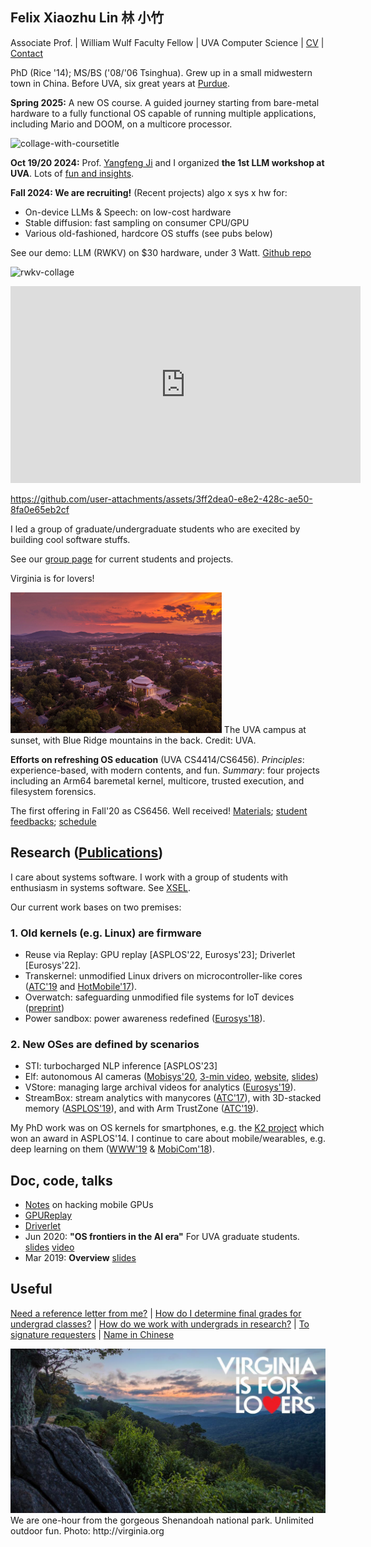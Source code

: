 ## Felix Xiaozhu Lin   林 小竹

Associate Prof. | William Wulf Faculty Fellow | UVA Computer Science | [CV](/cv.pdf) | [Contact](/contact.html)

PhD (Rice '14); MS/BS ('08/'06 Tsinghua). Grew up in a small midwestern town in China. Before UVA, six great years at [Purdue](./leaving.pdf).

<!--- 
**I care system software for addressing challenges raised by new workloads and new hardware. My recent work includes OS support for stream processing, for heterogeneous memory, and for wearable devices.**
-->
**Spring 2025:** A new OS course. A guided journey starting from bare-metal hardware to a fully functional OS capable of running multiple applications, including Mario and DOOM, on a multicore processor.

![collage-with-coursetitle](https://github.com/user-attachments/assets/c2249a0c-4146-447a-ba87-f2c8d6b4b498)

**Oct 19/20 2024:** Prof. [Yangfeng Ji](https://yangfengji.net/) and I organized **the 1st LLM workshop at UVA**. Lots of [fun and insights](https://uvanlp.org/llm-workshop-2024/). 

**Fall 2024: We are recruiting!**
(Recent projects) algo x sys x hw for: 

* On-device LLMs & Speech: on low-cost hardware
* Stable diffusion: fast sampling on consumer CPU/GPU  
* Various old-fashioned, hardcore OS stuffs (see pubs below)

See our demo: LLM (RWKV) on $30 hardware, under 3 Watt. [Github repo](https://github.com/fxlin/llm-pi-zero)

![rwkv-collage](https://github.com/user-attachments/assets/1ed2ed55-6b83-459f-b4c2-6878437e70fd)


<iframe width="560" height="315" src="https://github.com/user-attachments/assets/3ff2dea0-e8e2-428c-ae50-8fa0e65eb2cf" frameborder="0" allowfullscreen></iframe>

https://github.com/user-attachments/assets/3ff2dea0-e8e2-428c-ae50-8fa0e65eb2cf

I led a group of graduate/undergraduate students who are execited by building cool software stuffs. 

See our [group page](http://xsel.rocks) for current students and projects.

Virginia is for lovers! 

<!---- https://dailyprogress.com/uva-aerial/image_aa006d50-0868-11e4-b818-001a4bcf6878.html The UVA campus in the Fall, [credits](https://dailyprogress.com/uva-aerial/image_aa006d50-0868-11e4-b818-001a4bcf6878.html) -->

<img src="img\sunset_grounds_ss_18.jpg" alt="img/aerial.img" style="zoom: 33%;" />
The UVA campus at sunset, with Blue Ridge mountains in the back. Credit: UVA.

**Efforts on refreshing OS education** (UVA CS4414/CS6456). *Principles*: experience-based, with modern contents, and fun. *Summary*: four projects including an Arm64 baremetal kernel, multicore, trusted execution, and filesystem forensics.

The first offering in Fall'20 as CS6456. Well received!  [Materials](https://github.com/fxlin/os-course/tree/master/docs); [student feedbacks](https://github.com/fxlin/os-course/blob/master/Report%20for%20CS%206456%20-%20001%20Operating%20Systems%20Xiaozhu%20Lin_3E9C532B-F1EE-494A-A44F-3B9766CB3912en-US.pdf); [schedule](https://github.com/fxlin/os-course/blob/master/cs6456-fall20-schedule.pdf)

## Research ([Publications](https://thexsel.github.io/papers.html))

<!--- 
I care about systems software -- mostly for computers consuming power roughly in the (10 Milliwatt, 500 Watt) range. 
Today they include sensors, smart phones/devices, and edge servers. 
-->

I care about systems software. I work with a group of students with enthusiasm in systems software. See [XSEL](http://xsel.rocks). 

Our current work bases on two premises: 

### 1. Old kernels (e.g. Linux) are firmware 
* Reuse via Replay: GPU replay [ASPLOS'22, Eurosys'23]; Driverlet [Eurosys'22].
* Transkernel: unmodified Linux drivers on microcontroller-like cores ([ATC'19](https://arxiv.org/abs/1811.05000) and [HotMobile'17](https://thexsel.github.io/papers/hotmobile17.pdf)).
* Overwatch: safeguarding unmodified file systems for IoT devices ([preprint](https://arxiv.org/abs/1902.06327))
* Power sandbox: power awareness redefined ([Eurosys'18](https://thexsel.github.io/p/psbox/index.html)).

### 2. New OSes are defined by scenarios 
* STI: turbocharged NLP inference [ASPLOS'23]
* Elf: autonomous AI cameras ([Mobisys'20](https://arxiv.org/abs/1909.00841), [3-min video](https://www.dropbox.com/s/rv71kw1frkp9yqu/elf-3min.mp4?dl=0), [website](https://xumengwei.github.io/projects/elf.html), [slides](https://xumengwei.github.io/files/MobiSys-Elf-slides.pdf))
* VStore: managing large archival videos for analytics ([Eurosys'19](https://arxiv.org/abs/1810.01794)). 
* StreamBox: stream analytics with manycores ([ATC'17](https://thexsel.github.io/p/streambox/index.html)), with 3D-stacked memory ([ASPLOS'19](https://arxiv.org/abs/1901.01328)), and with Arm TrustZone ([ATC'19](https://arxiv.org/abs/1808.05078)).


My PhD work was on OS kernels for smartphones, e.g. the [K2 project](http://www.k2os.org) which won an award in ASPLOS'14. I continue to care about mobile/wearables, e.g. deep learning on them ([WWW'19](https://arxiv.org/abs/1812.05448) & [MobiCom'18](https://arxiv.org/abs/1712.01670)). 

## Doc, code, talks
* [Notes](https://bakhi.github.io/mobileGPU/) on hacking mobile GPUs
* [GPUReplay](https://github.com/bakhi/GPUReplay)
* [Driverlet](https://zaxguo.github.io/drvlet/index.html)
* Jun 2020: **"OS frontiers in the AI era"** For UVA graduate students. [slides](https://www.slideshare.net/secret/4GjP2jyTXuau6x) [video](https://youtu.be/Ntm388nz2CY)
* Mar 2019: **Overview** [slides](https://www.slideshare.net/secret/JS0VXXRm579Wnu)

## Useful 

[Need a reference letter from me?](/letter-policy.pdf)
| [How do I determine final grades for undergrad classes?](/final-grades.pdf)
| [How do we work with undergrads in research?](/undergrad-research.pdf)
| [To signature requesters](/sign.html)
| [Name in Chinese](/img/name.jpg)

<img src="img\forlovers.jpg" alt="img/forlovers.img" style="zoom:50%;" />
We are one-hour from the gorgeous Shenandoah national park. Unlimited outdoor fun. Photo: http://virginia.org

